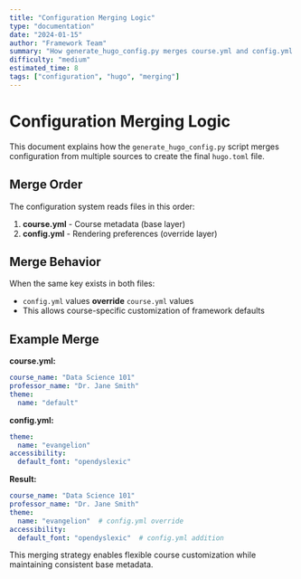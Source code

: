 ```yaml
---
title: "Configuration Merging Logic"
type: "documentation"
date: "2024-01-15"
author: "Framework Team"
summary: "How generate_hugo_config.py merges course.yml and config.yml into hugo.toml"
difficulty: "medium"
estimated_time: 8
tags: ["configuration", "hugo", "merging"]
---
```


# Configuration Merging Logic

This document explains how the `generate_hugo_config.py` script merges configuration from multiple sources to create the final `hugo.toml` file.

## Merge Order

The configuration system reads files in this order:

1. **course.yml** - Course metadata (base layer)
2. **config.yml** - Rendering preferences (override layer)

## Merge Behavior

When the same key exists in both files:
- `config.yml` values **override** `course.yml` values
- This allows course-specific customization of framework defaults

## Example Merge

**course.yml:**
```yaml
course_name: "Data Science 101"
professor_name: "Dr. Jane Smith"
theme:
  name: "default"
```

**config.yml:**
```yaml
theme:
  name: "evangelion"
accessibility:
  default_font: "opendyslexic"
```

**Result:**
```yaml
course_name: "Data Science 101"
professor_name: "Dr. Jane Smith"
theme:
  name: "evangelion"  # config.yml override
accessibility:
  default_font: "opendyslexic"  # config.yml addition
```

This merging strategy enables flexible course customization while maintaining consistent base metadata. 